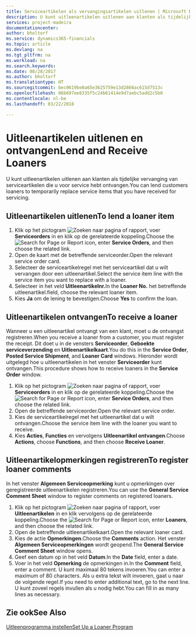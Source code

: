 ```yaml
---
title: Serviceartikelen als vervangingsartikelen uitlenen | Microsoft Docs
description: U kunt uitleenartikelen uitlenen aan klanten als tijdelijke vervanging van serviceartikelen die u voor service hebt ontvangen.
services: project-madeira
documentationcenter: 
author: bholtorf
ms.service: dynamics365-financials
ms.topic: article
ms.devlang: na
ms.tgt_pltfrm: na
ms.workload: na
ms.search.keywords: 
ms.date: 08/28/2017
ms.author: bholtorf
ms.translationtype: HT
ms.sourcegitcommit: bec0619be0a65e3625759e13d2866ac615d7513c
ms.openlocfilehash: 06b697ee8335f5c24b61414e9d7aebc5add2c5b0
ms.contentlocale: nl-be
ms.lasthandoff: 03/22/2018

---
```

# <a name="lend-and-receive-loaners"></a><span data-ttu-id="57ed1-103">Uitleenartikelen uitlenen en ontvangen</span><span class="sxs-lookup"><span data-stu-id="57ed1-103">Lend and Receive Loaners</span></span>
<span data-ttu-id="57ed1-104">U kunt uitleenartikelen uitlenen aan klanten als tijdelijke vervanging van serviceartikelen die u voor service hebt ontvangen.</span><span class="sxs-lookup"><span data-stu-id="57ed1-104">You can lend customers loaners to temporarily replace service items that you have received for servicing.</span></span>  
  
## <a name="to-lend-a-loaner-item"></a><span data-ttu-id="57ed1-105">Uitleenartikelen uitlenen</span><span class="sxs-lookup"><span data-stu-id="57ed1-105">To lend a loaner item</span></span>    
1. <span data-ttu-id="57ed1-106">Klik op het pictogram ![Zoeken naar pagina of rapport](media/ui-search/search_small.png "pictogram Zoeken naar pagina of rapport"), voer **Serviceorders** in en klik op de gerelateerde koppeling.</span><span class="sxs-lookup"><span data-stu-id="57ed1-106">Choose the ![Search for Page or Report](media/ui-search/search_small.png "Search for Page or Report icon") icon, enter **Service Orders**, and then choose the related link.</span></span>  
2. <span data-ttu-id="57ed1-107">Open de kaart met de betreffende serviceorder.</span><span class="sxs-lookup"><span data-stu-id="57ed1-107">Open the relevant service order card.</span></span>  
3. <span data-ttu-id="57ed1-108">Selecteer de serviceartikelregel met het serviceartikel dat u wilt vervangen door een uitleenartikel.</span><span class="sxs-lookup"><span data-stu-id="57ed1-108">Select the service item line with the service item you want to replace with a loaner.</span></span>  
4. <span data-ttu-id="57ed1-109">Selecteer in het veld **Uitleenartikelnr.**</span><span class="sxs-lookup"><span data-stu-id="57ed1-109">In the **Loaner No.**</span></span> <span data-ttu-id="57ed1-110">het betreffende uitleenartikel.</span><span class="sxs-lookup"><span data-stu-id="57ed1-110">field, choose the relevant loaner item.</span></span>  
5. <span data-ttu-id="57ed1-111">Kies **Ja** om de lening te bevestigen.</span><span class="sxs-lookup"><span data-stu-id="57ed1-111">Choose **Yes** to confirm the loan.</span></span>  

## <a name="to-receive-a-loaner"></a><span data-ttu-id="57ed1-112">Uitleenartikelen ontvangen</span><span class="sxs-lookup"><span data-stu-id="57ed1-112">To receive a loaner</span></span>  
<span data-ttu-id="57ed1-113">Wanneer u een uitleenartikel ontvangt van een klant, moet u de ontvangst registreren.</span><span class="sxs-lookup"><span data-stu-id="57ed1-113">When you receive a loaner from a customer, you must register the receipt.</span></span> <span data-ttu-id="57ed1-114">Dit doet u in de vensters **Serviceorder**, **Geboekte serviceverzending** en **Uitleenartikelkaart**.</span><span class="sxs-lookup"><span data-stu-id="57ed1-114">You do this in the **Service Order**, **Posted Service Shipment**, and **Loaner Card** windows.</span></span> <span data-ttu-id="57ed1-115">Hieronder wordt uitgelegd hoe u uitleenartikelen in het venster **Serviceorder** kunt ontvangen.</span><span class="sxs-lookup"><span data-stu-id="57ed1-115">This procedure shows how to receive loaners in the **Service Order** window.</span></span>  
  
1. <span data-ttu-id="57ed1-116">Klik op het pictogram ![Zoeken naar pagina of rapport](media/ui-search/search_small.png "pictogram Zoeken naar pagina of rapport"), voer **Serviceorders** in en klik op de gerelateerde koppeling.</span><span class="sxs-lookup"><span data-stu-id="57ed1-116">Choose the ![Search for Page or Report](media/ui-search/search_small.png "Search for Page or Report icon") icon, enter **Service Orders**, and then choose the related link.</span></span>  
2. <span data-ttu-id="57ed1-117">Open de betreffende serviceorder.</span><span class="sxs-lookup"><span data-stu-id="57ed1-117">Open the relevant service order.</span></span>  
3. <span data-ttu-id="57ed1-118">Kies de serviceartikelregel met het uitleenartikel dat u wilt ontvangen.</span><span class="sxs-lookup"><span data-stu-id="57ed1-118">Choose the service item line with the loaner you want to receive.</span></span>  
4. <span data-ttu-id="57ed1-119">Kies **Acties**, **Functies** en vervolgens **Uitleenartikel ontvangen**.</span><span class="sxs-lookup"><span data-stu-id="57ed1-119">Choose **Actions**, choose **Functions**, and then choose **Receive Loaner**.</span></span>  

## <a name="to-register-loaner-comments"></a><span data-ttu-id="57ed1-120">Uitleenartikelopmerkingen registreren</span><span class="sxs-lookup"><span data-stu-id="57ed1-120">To register loaner comments</span></span>  
<span data-ttu-id="57ed1-121">In het venster **Algemeen Serviceopmerking** kunt u opmerkingen over geregistreerde uitleenartikelen registreren.</span><span class="sxs-lookup"><span data-stu-id="57ed1-121">You can use the **General Service Comment Sheet** window to register comments on registered loaners.</span></span>  
  
1. <span data-ttu-id="57ed1-122">Klik op het pictogram ![Zoeken naar pagina of rapport](media/ui-search/search_small.png "pictogram Zoeken naar pagina of rapport"), voer **Uitleenartikelen** in en klik vervolgens op de gerelateerde koppeling.</span><span class="sxs-lookup"><span data-stu-id="57ed1-122">Choose the ![Search for Page or Report](media/ui-search/search_small.png "Search for Page or Report icon") icon, enter **Loaners**, and then choose the related link.</span></span>  
2. <span data-ttu-id="57ed1-123">Open de betreffende uitleenartikelkaart.</span><span class="sxs-lookup"><span data-stu-id="57ed1-123">Open the relevant loaner card.</span></span>  
3. <span data-ttu-id="57ed1-124">Kies de actie **Opmerkingen**.</span><span class="sxs-lookup"><span data-stu-id="57ed1-124">Choose the **Comments** action.</span></span> <span data-ttu-id="57ed1-125">Het venster **Algemeen Serviceopmerkingen** wordt geopend.</span><span class="sxs-lookup"><span data-stu-id="57ed1-125">The **General Service Comment Sheet** window opens.</span></span>  
4. <span data-ttu-id="57ed1-126">Geef een datum op in het veld **Datum**.</span><span class="sxs-lookup"><span data-stu-id="57ed1-126">In the **Date** field, enter a date.</span></span>  
5. <span data-ttu-id="57ed1-127">Voer in het veld **Opmerking** de opmerkingen in.</span><span class="sxs-lookup"><span data-stu-id="57ed1-127">In the **Comment** field, enter a comment.</span></span> <span data-ttu-id="57ed1-128">U kunt maximaal 80 tekens invoeren.</span><span class="sxs-lookup"><span data-stu-id="57ed1-128">You can enter a maximum of 80 characters.</span></span> <span data-ttu-id="57ed1-129">Als u extra tekst wilt invoeren, gaat u naar de volgende regel.</span><span class="sxs-lookup"><span data-stu-id="57ed1-129">If you need to enter additional text, go to the next line.</span></span> <span data-ttu-id="57ed1-130">U kunt zoveel regels invullen als u nodig hebt.</span><span class="sxs-lookup"><span data-stu-id="57ed1-130">You can fill in as many lines as necessary.</span></span>  
  
## <a name="see-also"></a><span data-ttu-id="57ed1-131">Zie ook</span><span class="sxs-lookup"><span data-stu-id="57ed1-131">See Also</span></span>  
[<span data-ttu-id="57ed1-132">Uitleenprogramma instellen</span><span class="sxs-lookup"><span data-stu-id="57ed1-132">Set Up a Loaner Program</span></span>](service-how-setup-loaner-program.md)   

